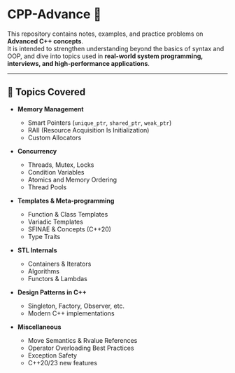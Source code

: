 # CPP-Advance 🚀

This repository contains notes, examples, and practice problems on **Advanced C++ concepts**.  
It is intended to strengthen understanding beyond the basics of syntax and OOP, and dive into topics used in **real-world system programming, interviews, and high-performance applications**.  

---

## 📌 Topics Covered
- **Memory Management**
  - Smart Pointers (`unique_ptr`, `shared_ptr`, `weak_ptr`)
  - RAII (Resource Acquisition Is Initialization)
  - Custom Allocators

- **Concurrency**
  - Threads, Mutex, Locks
  - Condition Variables
  - Atomics and Memory Ordering
  - Thread Pools

- **Templates & Meta-programming**
  - Function & Class Templates
  - Variadic Templates
  - SFINAE & Concepts (C++20)
  - Type Traits

- **STL Internals**
  - Containers & Iterators
  - Algorithms
  - Functors & Lambdas

- **Design Patterns in C++**
  - Singleton, Factory, Observer, etc.
  - Modern C++ implementations

- **Miscellaneous**
  - Move Semantics & Rvalue References
  - Operator Overloading Best Practices
  - Exception Safety
  - C++20/23 new features

